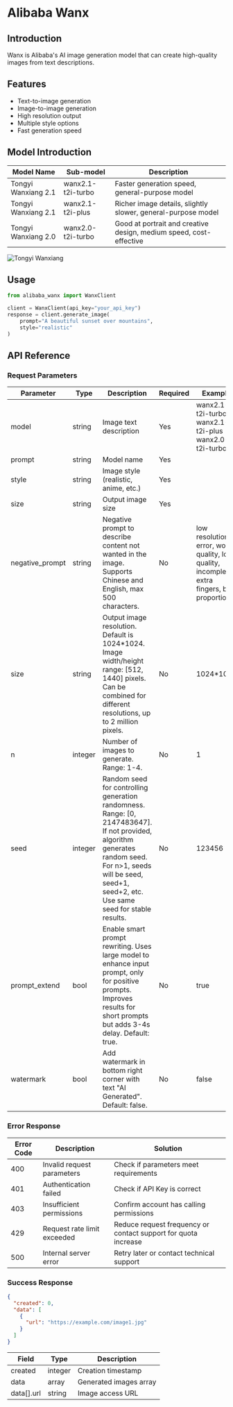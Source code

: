 # Alibaba Wanx

## Introduction

Wanx is Alibaba's AI image generation model that can create high-quality images from text descriptions.

## Features

- Text-to-image generation
- Image-to-image generation
- High resolution output
- Multiple style options
- Fast generation speed

## Model Introduction

| Model Name | Sub-model | Description |
|------------|-----------|-------------|
| Tongyi Wanxiang 2.1 | wanx2.1-t2i-turbo | Faster generation speed, general-purpose model |
| Tongyi Wanxiang 2.1 | wanx2.1-t2i-plus | Richer image details, slightly slower, general-purpose model |
| Tongyi Wanxiang 2.0 | wanx2.0-t2i-turbo | Good at portrait and creative design, medium speed, cost-effective |

![Tongyi Wanxiang](/images/通义万相-文生图.jpg)

## Usage

```python
from alibaba_wanx import WanxClient

client = WanxClient(api_key="your_api_key")
response = client.generate_image(
    prompt="A beautiful sunset over mountains",
    style="realistic"
)
```

## API Reference

### Request Parameters

| Parameter | Type | Description | Required | Example |
|-----------|------|-------------|----------|---------|
| model | string | Image text description | Yes | wanx2.1-t2i-turbo  wanx2.1-t2i-plus  wanx2.0-t2i-turbo |
| prompt | string | Model name | Yes |
| style | string | Image style (realistic, anime, etc.) | Yes |
| size | string | Output image size | Yes |
| negative_prompt | string | Negative prompt to describe content not wanted in the image. Supports Chinese and English, max 500 characters. | No | low resolution, error, worst quality, low quality, incomplete, extra fingers, bad proportions |
| size | string | Output image resolution. Default is 1024*1024. Image width/height range: [512, 1440] pixels. Can be combined for different resolutions, up to 2 million pixels. | No | 1024*1024 |
| n | integer | Number of images to generate. Range: 1-4. | No | 1 |
| seed | integer | Random seed for controlling generation randomness. Range: [0, 2147483647]. If not provided, algorithm generates random seed. For n>1, seeds will be seed, seed+1, seed+2, etc. Use same seed for stable results. | No | 123456 |
| prompt_extend | bool | Enable smart prompt rewriting. Uses large model to enhance input prompt, only for positive prompts. Improves results for short prompts but adds 3-4s delay. Default: true. | No | true |
| watermark | bool | Add watermark in bottom right corner with text "AI Generated". Default: false. | No | false |

### Error Response

| Error Code | Description | Solution |
|------------|-------------|----------|
| 400 | Invalid request parameters | Check if parameters meet requirements |
| 401 | Authentication failed | Check if API Key is correct |
| 403 | Insufficient permissions | Confirm account has calling permissions |
| 429 | Request rate limit exceeded | Reduce request frequency or contact support for quota increase |
| 500 | Internal server error | Retry later or contact technical support |

### Success Response

```json
{
  "created": 0,
  "data": [
    {
      "url": "https://example.com/image1.jpg"
    }
  ]
}
```

| Field | Type | Description |
|-------|------|-------------|
| created | integer | Creation timestamp |
| data | array | Generated images array |
| data[].url | string | Image access URL | 